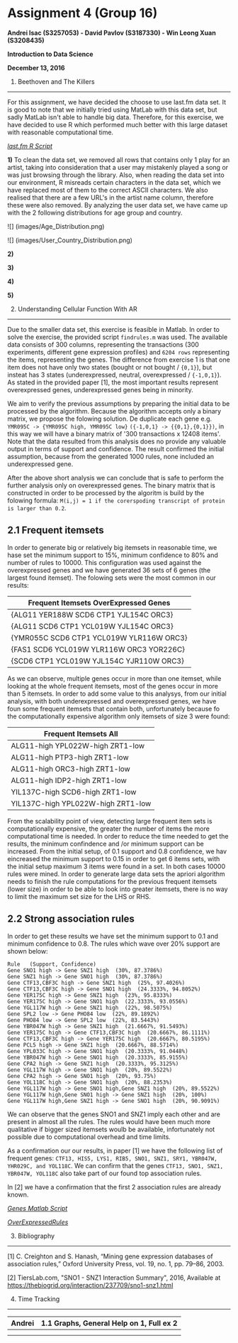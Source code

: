 Assignment 4 (Group 16)
===============================================

**Andrei Isac (S3257053) - David Pavlov (S3187330) - Win Leong Xuan (S3208435)**

**Introduction to Data Science**

**December 13, 2016**


1. Beethoven and The Killers
----------------------------
For this assignment, we have decided the choose to use last.fm data set. It is good to note that we initially tried using MatLab with this data set, but sadly MatLab isn't able to handle big data. Therefore, for this exercise, we have decided to use R which performed much better with this large dataset with reasonable computational time.

[*last.fm R Script*](R/Assign4.R)

**1)** To clean the data set, we removed all rows that contains only 1 play for an artist, taking into consideration that a user may mistakenly played a song or was just browsing through the library. Also, when reading the data set into our environment, R misreads certain characters in the data set, which we have replaced most of them to the correct ASCII characters. We also realised that there are a few URL's in the artist name column, therefore these were also removed. By analyzing the user data set, we have came up with the 2 following distributions for age group and country.

![] (images/Age_Distribution.png)

![] (images/User_Country_Distribution.png) 

**2)**

**3)**

**4)**

**5)**

2. Understanding Cellular Function With AR
-------------------------------------------
Due to the smaller data set, this exercise is feasible in Matlab. In order to solve the exercise, the provided script `findrules.m` was used. The available data consists of 300 columns, representing the transactions (300 experiments, different gene expression profiles) and `6204 rows` representing the items, representing the genes. The difference from exercise 1 is that one item does not have only two states (bought or not bought / `{0,1}`), but insteat has 3 states (underexpressed, neutral, overexpressed / `{-1,0,1}`). As stated in the provided paper [1], the most important results represent overexpressed genes, underexpressed genes being in minority. 

We aim to verify the previous assumptions by preparing the initial data to be processed by the algorithm. Because the algorithm accepts only a binary matrix, we propose the folowing solution. De duplicate each gene e.g. `YMR095C -> {YMR095C high, YMR095C low}` `({-1,0,1} -> {{0,1},{0,1}})`, in this way we will have a binary matrix of '300 transactions x 12408 items'. Note that the data resulted from this analysis does no provide any valuable output in terms of support and confidence. The result confirmed the initial assumption, because from the generated 1000 rules, none included an underexpressed gene. 

After the above short analysis we can conclude that is safe to perform the further analysis only on overexpressed genes. The binary matrix that is constructed in order to be processed by the algoritm is build by the folowing formula: `M(i,j) = 1 if the corerspoding transcript of protein is larger than 0.2`.

## 2.1 Frequent itemsets
In order to generate big or relatively big itemsets in reasonable time, we hase set the minimum support to 15%, minimum confidence to 80% and number of rules to 10000. This configuration was used against the overexpressed genes and we have generated 36 sets of 6 genes (the largest found itemset). The folowing sets were the most common in our results: 

|Frequent Itemsets OverExpressed Genes|
|---------------|
|{ALG11	YER188W	SCD6	CTP1	YJL154C	ORC3}|
|{ALG11	SCD6	CTP1	YCL019W	YJL154C	ORC3}|
|{YMR055C	SCD6	CTP1	YCL019W	YLR116W	ORC3}|
|{FAS1	SCD6	YCL019W	YLR116W	ORC3	YOR226C}|
|{SCD6	CTP1	YCL019W	YJL154C	YJR110W	ORC3}|

As we can observe, multiple genes occur in more than one itemset, while looking at the whole frequent itemsets, most of the genes occur in more than 5 itemsets. In order to add some value to this analysys, from our initial analysis, with both underexpressed and overexpressed genes, we have foun some frequent itemsets that contain both, unfortunately because fo the computationally expensive algorithm only itemsets of size 3 were found:

|Frequent Itemsets All|
|-----------------------|
|ALG11-high	YPL022W-high	ZRT1-low|
|ALG11-high	PTP3-high	ZRT1-low|
|ALG11-high	ORC3-high	ZRT1-low|
|ALG11-high	IDP2-high	ZRT1-low|
|YIL137C-high	SCD6-high	ZRT1-low|
|YIL137C-high	YPL022W-high	ZRT1-low|

From the scalability point of view, detecting large frequent item sets is computationally expensive, the greater the number of items the more computational time is needed. In order to reduce the time needed to get the results, the minimum confindence and /or minimum support can be increased. From the initial setup, of 0.1 support and 0.8 confidence, we hav eincreased the minimum support to 0.15 in order to get 6 items sets, with the initial setup maximum 3 items were found in a set. In both cases 10000 rules were mined. In order to generate large data sets the apriori algorithm needs to finish the rule computations for the previous frequent itemsets (lower size) in order to be able to look into greater itemsets, there is no way to limit the maximum set size for the LHS or RHS. 

## 2.2 Strong association rules
In order to get these results we have set the minimum support to 0.1 and minimum confidence to 0.8. The rules which wave over 20% support are shown below:

```
Rule   (Support, Confidence)
Gene SNO1 high -> Gene SNZ1 high  (30%, 87.3786%)
Gene SNZ1 high -> Gene SNO1 high  (30%, 87.3786%)
Gene CTF13,CBF3C high -> Gene SNZ1 high  (25%, 97.4026%)
Gene CTF13,CBF3C high -> Gene SNO1 high  (24.3333%, 94.8052%)
Gene YER175C high -> Gene SNZ1 high  (23%, 95.8333%)
Gene YER175C high -> Gene SNO1 high  (22.3333%, 93.0556%)
Gene YGL117W high -> Gene SNZ1 high  (22%, 98.5075%)
Gene SPL2 low -> Gene PHO84 low  (22%, 89.1892%)
Gene PHO84 low -> Gene SPL2 low  (22%, 83.5443%)
Gene YBR047W high -> Gene SNZ1 high  (21.6667%, 91.5493%)
Gene YER175C high -> Gene CTF13,CBF3C high  (20.6667%, 86.1111%)
Gene CTF13,CBF3C high -> Gene YER175C high  (20.6667%, 80.5195%)
Gene PCL5 high -> Gene SNZ1 high  (20.6667%, 88.5714%)
Gene YPL033C high -> Gene SNO1 high  (20.3333%, 91.0448%)
Gene YBR047W high -> Gene SNO1 high  (20.3333%, 85.9155%)
Gene CPA2 high -> Gene SNZ1 high  (20.3333%, 95.3125%)
Gene YGL117W high -> Gene SNO1 high  (20%, 89.5522%)
Gene CPA2 high -> Gene SNO1 high  (20%, 93.75%)
Gene YOL118C high -> Gene SNO1 high  (20%, 88.2353%)
Gene YGL117W high -> Gene SNO1 high,Gene SNZ1 high  (20%, 89.5522%)
Gene YGL117W high,Gene SNO1 high -> Gene SNZ1 high  (20%, 100%)
Gene YGL117W high,Gene SNZ1 high -> Gene SNO1 high  (20%, 90.9091%)
```

We can observe that the genes SNO1 and SNZ1 imply each other and are present in almost all the rules. The rules would have been much more qualitative if bigger sized itemsets woulb be available, infortunately not possible due to computational overhead and time limits.

As a confirmation our our results, in paper [1] we have the following list of frequent genes: `CTF13, HIS5, LYS1, RIB5, SNO1, SNZ1, SRY1, YBR047W, YHR029C, and YOL118C`. We can confirm that the genes `CTF13, SNO1, SNZ1, YBR047W, YOL118C` also take part of our found top association rules. 

In [2] we have a confirmation that the first 2 association rules are already known. 

[*Genes Matlab Script*](genes.m)

[*OverExpressedRules*](GenesRulesUp.txt)

3. Bibliography
-------------------------------------------
[1] C. Creighton and S. Hanash, “Mining gene expression databases of association rules,” Oxford University Press, vol. 19, no. 1, pp. 79–86, 2003.

[2] TiersLab.com, "SNO1 - SNZ1 Interaction Summary", 2016, Available at https://thebiogrid.org/interaction/237709/sno1-snz1.html


4. Time Tracking
----------------------------
| Andrei | 1.1 Graphs, General Help on 1, Full ex 2 |
|--------|------------------------------------------|
|        |                                          |
|        |                                          |
